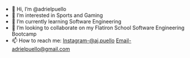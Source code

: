 - 👋 Hi, I’m @adrielpuello
- 👀 I’m interested in Sports and Gaming
- 🌱 I’m currently learning Software Engineering
- 💞️ I’m looking to collaborate on my Flatiron School Software Engineering Bootcamp
- 📫 How to reach me: Instagram-@aj.puello Email-adrielpuello@gmail.com 

<!---
adrielpuello/adrielpuello is a ✨ special ✨ repository because its `README.md` (this file) appears on your GitHub profile.
You can click the Preview link to take a look at your changes.
--->

